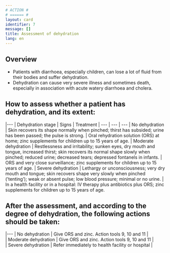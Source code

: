 ```yaml
---
# ACTION #
# ====== #
layout: card
identifier: 7
message: []
title: Assessment of dehydration
lang: en
---
```


## Overview

- Patients with diarrhoea, especially children, can lose a lot of fluid from their bodies and suffer dehydration.
- Dehydration can cause very severe illness and sometimes death, especially in association with acute watery diarrhoea and cholera.

## How to assess whether a patient has dehydration, and its extent:

|---
| Dehydration stage |	Signs |	Treatment
| --- | --- | ---
| No dehydration | Skin recovers its shape normally when pinched; thirst has subsided; urine has been passed; the pulse is strong. | Oral rehydration solution (ORS) at home; zinc supplements for children up to 15 years of age.
| Moderate dehydration | Restlessness and irritability; sunken eyes, dry mouth and tongue, increased thirst; skin recovers its normal shape slowly when pinched; reduced urine; decreased tears; depressed fontanels in infants. | ORS and very close surveillance; zinc supplements for children up to 15 years of age.
| Severe dehydration | Lethargy or unconsciousness; very dry mouth and tongue; skin recovers shape very slowly when pinched (’tenting’); weak or absent pulse; low blood pressure; minimal or no urine. | In a health facility or in a hospital: IV therapy plus antibiotics plus ORS; zinc supplements for children up to 15 years of age.


## After the assessment, and according to the degree of dehydration, the following actions should be taken:

|---
| No dehydration | Give ORS and zinc. Action tools 9, 10 and 11 |   
| Moderate dehydration | Give ORS and zinc. Action tools 9, 10 and 11 |   
| Severe dehydration | Refer immediately to health facility or hospital  |    
